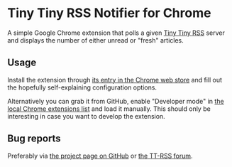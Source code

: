 Tiny Tiny RSS Notifier for Chrome
=================================
A simple Google Chrome extension that polls a given [Tiny Tiny RSS](http://tt-rss.org/) server and displays the number of either unread or "fresh" articles.

Usage
-----
Install the extension through [its entry in the Chrome web store](https://chrome.google.com/webstore/detail/tiny-tiny-rss-notifier/pehjgkflglcdbmhkjjpfjomemgaaljeb) and fill out the hopefully self-explaining configuration options.

Alternatively you can grab it from GitHub, enable "Developer mode" in [the local Chrome extensions list](chrome://extensions) and load it manually. This should only be interesting in case you want to develop the extension.

Bug reports
-----------
Preferably via [the project page on GitHub](https://github.com/dandersson/Tiny-Tiny-RSS-Notifier-for-Chrome) or [the TT-RSS forum](http://tt-rss.org/forum/).

